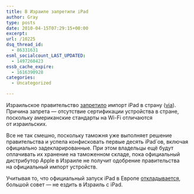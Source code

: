 ```yaml
---
title: В Израиле запретили iPad
author: Gray
type: posts
date: 2010-04-15T07:29:15+00:00
excerpt:
url: /10225
dsq_thread_id:
  - 86331631
esml_socialcount_LAST_UPDATED:
  - 1497260423
essb_cache_expire:
  - 1616390928
categories:
  - Uncategorized

---
```








Израильское правительство <a href="http://www.haaretz.com/hasen/spages/1162992.html" target="_blank">запретило</a> импорт iPad в&nbsp;страну (<a href="http://www.readwriteweb.com/archives/israel_vs_ipads.php" target="_blank">via</a>). Причина запрета&nbsp;&mdash; отсутствие сертификации устройства в&nbsp;стране, поскольку американские стандарты на&nbsp;<nobr>Wi-Fi</nobr> отличаются от&nbsp;израильских.

Все не&nbsp;так смешно, поскольку таможня уже выполняет решение правительства и&nbsp;успела конфисковать первые десять iPad\`ов, включая официально задекларированные. При этом владельцы ещё будут оплачивать их&nbsp;хранение на&nbsp;таможенном складе, пока официальный дистрибутор Apple в&nbsp;Израиле не&nbsp;получит одобрение правительства на&nbsp;официальный импорт устройств.

Учитывая то, что официальный запуск iPad в&nbsp;Европе <a href="http://www.apple.com/pr/library/2010/04/14advisory_ipad.html" target="_blank">откладывается</a>, большой совет&nbsp;&mdash; не&nbsp;ездить в&nbsp;Израиль с&nbsp;iPad.